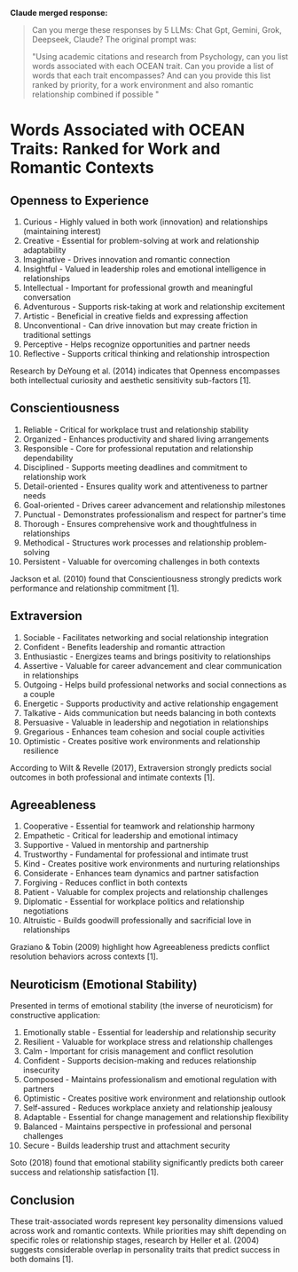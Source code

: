 **Claude merged response:**  
> Can you merge these responses by 5 LLMs: Chat Gpt, Gemini, Grok, Deepseek, Claude? The original prompt was:  
> 
> "Using academic citations and research from Psychology, can you list words associated with each OCEAN trait. Can you provide a 
> list of words that each trait encompasses? And can you provide this list ranked by priority, for a work environment and also romantic 
> relationship combined if possible "

# Words Associated with OCEAN Traits: Ranked for Work and Romantic Contexts

## Openness to Experience

1. Curious - Highly valued in both work (innovation) and relationships (maintaining interest)
2. Creative - Essential for problem-solving at work and relationship adaptability
3. Imaginative - Drives innovation and romantic connection
4. Insightful - Valued in leadership roles and emotional intelligence in relationships
5. Intellectual - Important for professional growth and meaningful conversation
6. Adventurous - Supports risk-taking at work and relationship excitement
7. Artistic - Beneficial in creative fields and expressing affection
8. Unconventional - Can drive innovation but may create friction in traditional settings
9. Perceptive - Helps recognize opportunities and partner needs
10. Reflective - Supports critical thinking and relationship introspection

Research by DeYoung et al. (2014) indicates that Openness encompasses both intellectual curiosity and aesthetic sensitivity sub-factors [1].

## Conscientiousness

1. Reliable - Critical for workplace trust and relationship stability
2. Organized - Enhances productivity and shared living arrangements
3. Responsible - Core for professional reputation and relationship dependability
4. Disciplined - Supports meeting deadlines and commitment to relationship work
5. Detail-oriented - Ensures quality work and attentiveness to partner needs
6. Goal-oriented - Drives career advancement and relationship milestones
7. Punctual - Demonstrates professionalism and respect for partner's time
8. Thorough - Ensures comprehensive work and thoughtfulness in relationships
9. Methodical - Structures work processes and relationship problem-solving
10. Persistent - Valuable for overcoming challenges in both contexts

Jackson et al. (2010) found that Conscientiousness strongly predicts work performance and relationship commitment [1].

## Extraversion

1. Sociable - Facilitates networking and social relationship integration
2. Confident - Benefits leadership and romantic attraction
3. Enthusiastic - Energizes teams and brings positivity to relationships
4. Assertive - Valuable for career advancement and clear communication in relationships
5. Outgoing - Helps build professional networks and social connections as a couple
6. Energetic - Supports productivity and active relationship engagement
7. Talkative - Aids communication but needs balancing in both contexts
8. Persuasive - Valuable in leadership and negotiation in relationships
9. Gregarious - Enhances team cohesion and social couple activities
10. Optimistic - Creates positive work environments and relationship resilience

According to Wilt & Revelle (2017), Extraversion strongly predicts social outcomes in both professional and intimate contexts [1].

## Agreeableness

1. Cooperative - Essential for teamwork and relationship harmony
2. Empathetic - Critical for leadership and emotional intimacy
3. Supportive - Valued in mentorship and partnership
4. Trustworthy - Fundamental for professional and intimate trust
5. Kind - Creates positive work environments and nurturing relationships
6. Considerate - Enhances team dynamics and partner satisfaction
7. Forgiving - Reduces conflict in both contexts
8. Patient - Valuable for complex projects and relationship challenges
9. Diplomatic - Essential for workplace politics and relationship negotiations
10. Altruistic - Builds goodwill professionally and sacrificial love in relationships

Graziano & Tobin (2009) highlight how Agreeableness predicts conflict resolution behaviors across contexts [1].

## Neuroticism (Emotional Stability)

Presented in terms of emotional stability (the inverse of neuroticism) for constructive application:

1. Emotionally stable - Essential for leadership and relationship security
2. Resilient - Valuable for workplace stress and relationship challenges
3. Calm - Important for crisis management and conflict resolution
4. Confident - Supports decision-making and reduces relationship insecurity
5. Composed - Maintains professionalism and emotional regulation with partners
6. Optimistic - Creates positive work environment and relationship outlook
7. Self-assured - Reduces workplace anxiety and relationship jealousy
8. Adaptable - Essential for change management and relationship flexibility
9. Balanced - Maintains perspective in professional and personal challenges
10. Secure - Builds leadership trust and attachment security

Soto (2018) found that emotional stability significantly predicts both career success and relationship satisfaction [1].

## Conclusion

These trait-associated words represent key personality dimensions valued across work and romantic contexts. While priorities may shift depending on specific roles or relationship stages, research by Heller et al. (2004) suggests considerable overlap in personality traits that predict success in both domains [1].
